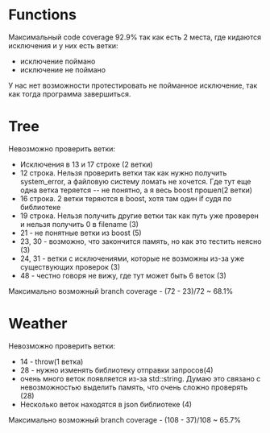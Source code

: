 # Functions

Максимальный code coverage 92.9% так как есть 2 места, где кидаются исключения и у них есть ветки:
 - исключение поймано
 - исключение не поймано

У нас нет возможности протестировать не пойманное исключение, так как тогда программа завершиться.

# Tree

Невозможно проверить ветки:
 - Исключения в 13 и 17 строке (2 ветки)
 - 12 строка. Нельзя проверить ветки так как нужно получить system_error,
   а файловую систему ломать не хочется. Где тут еще одна ветка теряется -- 
   не понятно, а я весь boost прошел(2 ветки)
 - 16 строка. 2 ветки теряются в boost, хотя там один if судя по библиотеке
 - 19 строка. Нельзя получить другие ветки так как путь уже проверен и нельзя получить 0 в filename (3)
 - 21 - не понятные ветки из boost (5)
 - 23, 30 - возможно, что закончится память, но как это тестить неясно (3)
 - 24, 31 - ветки с исключениями, которые не возможны из-за уже существующих проверок (3)
 - 48 - честно говоря не вижу, где тут может быть 6 веток (3)

Максимально возможный branch coverage - (72 - 23)/72 ~ 68.1%

# Weather

Невозможно проверить ветки:
 - 14 - throw(1 ветка)
 - 28 - нужно изменять библиотеку отправки запросов(4)
 - очень много веток появляется из-за std::string. Думаю это связано с невозможностью выделить память, 
   что очень сложно проверять (28)
 - Несколько веток находятся в json библиотеке (4)

Максимально возможный branch coverage - (108 - 37)/108 ~ 65.7%
